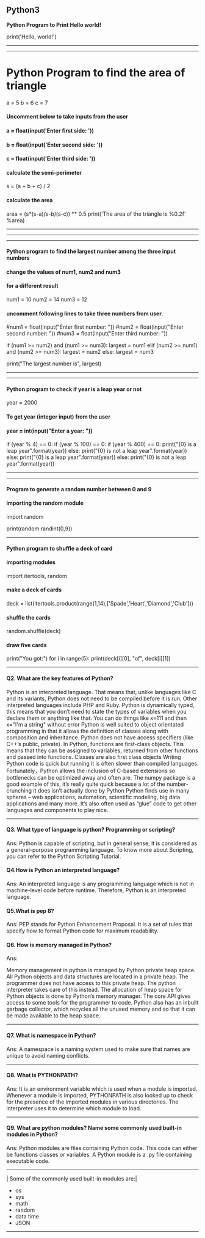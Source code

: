 ## Python3

**Python Program to Print Hello world!**

 print('Hello, world!')
 
 -------------------------------------------------
 -----------------------------------------

# Python Program to find the area of triangle

a = 5
b = 6
c = 7

#### Uncomment below to take inputs from the user
#### a = float(input('Enter first side: '))
#### b = float(input('Enter second side: '))
#### c = float(input('Enter third side: '))

#### calculate the semi-perimeter
s = (a + b + c) / 2

#### calculate the area
area = (s*(s-a)*(s-b)*(s-c)) ** 0.5
print('The area of the triangle is %0.2f' %area)

-----------------------------------------
------------------------------------------
-----------------------------------------

#### Python program to find the largest number among the three input numbers

#### change the values of num1, num2 and num3
#### for a different result
num1 = 10
num2 = 14
num3 = 12

#### uncomment following lines to take three numbers from user.

#num1 = float(input("Enter first number: "))
#num2 = float(input("Enter second number: "))
#num3 = float(input("Enter third number: "))

if (num1 >= num2) and (num1 >= num3):
   largest = num1
elif (num2 >= num1) and (num2 >= num3):
   largest = num2
else:
   largest = num3

print("The largest number is", largest)

------------------------------------
-----------------------------------

#### Python program to check if year is a leap year or not

year = 2000

#### To get year (integer input) from the user
#### year = int(input("Enter a year: "))

if (year % 4) == 0:
   if (year % 100) == 0:
       if (year % 400) == 0:
           print("{0} is a leap year".format(year))
       else:
           print("{0} is not a leap year".format(year))
   else:
       print("{0} is a leap year".format(year))
else:
   print("{0} is not a leap year".format(year))
   
   
   -----------------------------------------------
   ------------------------------------------------
   
#### Program to generate a random number between 0 and 9

#### importing the random module
import random

print(random.randint(0,9))

-------------------------------

#### Python program to shuffle a deck of card

#### importing modules
import itertools, random

#### make a deck of cards
deck = list(itertools.product(range(1,14),['Spade','Heart','Diamond','Club']))

#### shuffle the cards
random.shuffle(deck)

#### draw five cards
print("You got:")
for i in range(5):
   print(deck[i][0], "of", deck[i][1])
   
   ----------------------------------
   
#### Q2. What are the key features of Python?


Python is an interpreted language. That means that, unlike languages like C and its variants, Python does not need to be compiled before it is run. Other interpreted languages include PHP and Ruby.
Python is dynamically typed, this means that you don’t need to state the types of variables when you declare them or anything like that. You can do things like x=111 and then x="I'm a string" without error
Python is well suited to object orientated programming in that it allows the definition of classes along with composition and inheritance. Python does not have access specifiers (like C++’s public, private).
In Python, functions are first-class objects. This means that they can be assigned to variables, returned from other functions and passed into functions. Classes are also first class objects
Writing Python code is quick but running it is often slower than compiled languages. Fortunately，Python allows the inclusion of C-based extensions so bottlenecks can be optimized away and often are. The numpy package is a good example of this, it’s really quite quick because a lot of the number-crunching it does isn’t actually done by Python
Python finds use in many spheres – web applications, automation, scientific modeling, big data applications and many more. It’s also often used as “glue” code to get other languages and components to play nice.

---------------
#### Q3. What type of language is python? Programming or scripting?
Ans: Python is capable of scripting, but in general sense, it is considered as a general-purpose programming language. To know more about Scripting, you can refer to the Python Scripting Tutorial.

#### Q4.How is Python an interpreted language?
Ans: An interpreted language is any programming language which is not in machine-level code before runtime. Therefore, Python is an interpreted language.

#### Q5.What is pep 8?
Ans: PEP stands for Python Enhancement Proposal. It is a set of rules that specify how to format Python code for maximum readability.

#### Q6. How is memory managed in Python?
Ans: 

Memory management in python is managed by Python private heap space. All Python objects and data structures are located in a private heap. The programmer does not have access to this private heap. The python interpreter takes care of this instead.
The allocation of heap space for Python objects is done by Python’s memory manager. The core API gives access to some tools for the programmer to code.
Python also has an inbuilt garbage collector, which recycles all the unused memory and so that it can be made available to the heap space.

--------------------

#### Q7. What is namespace in Python?
Ans: A namespace is a naming system used to make sure that names are unique to avoid naming conflicts.

-------------------------

#### Q8. What is PYTHONPATH?
Ans: It is an environment variable which is used when a module is imported. Whenever a module is imported, PYTHONPATH is also looked up to check for the presence of the imported modules in various directories. The interpreter uses it to determine which module to load.

--------------------------

#### Q9. What are python modules? Name some commonly used built-in modules in Python?
Ans: Python modules are files containing Python code. This code can either be functions classes or variables. A Python module is a .py file containing executable code.

----------------

| Some of the commonly used built-in modules are:|

- os
- sys
- math
- random
- data time
- JSON

-------------
 
 
